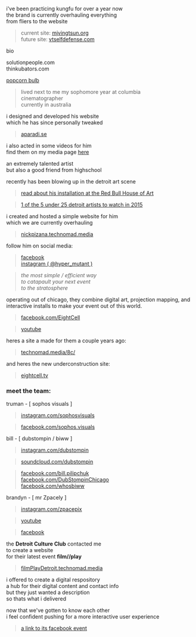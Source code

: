 
i've been practicing kungfu for over a year now  
the brand is currently overhauling everything  
from fliers to the website

> current site: [mjvingtsun.org](https://mjvingtsun.org/)  
> future site: [vtselfdefense.com](https://vtselfdefense.com/)



bio

solutionpeople.com  
thinkubators.com

[popcorn bulb](/media.html#popcornBulb)




> lived next to me my sophomore year at columbia  
> cinematographer  
> currently in australia

i designed and developed his website  
which he has since personally tweaked

> [aparadi.se](https://aparadi.se)

i also acted in some videos for him  
find them on my media page [here](../media.html#john-orris-originals)




an extremely talented artist  
but also a good friend from highschool

recently has been blowing up in the detroit art scene

> [read about his installation at the Red Bull House of Art](https://www.redbull.com/us/en/stories/1331690125340/nick-pizana-at-red-bull-house-of-art)

> [1 of the 5 under 25 detroit artists to watch in 2015](https://www.examiner.com/list/5-detroit-artists-25-or-under-to-watch-2015)

i created and hosted a simple website for him  
which we are currently overhauling

> [nickpizana.technomad.media](//nickpizana.technomad.media)

follow him on social media:

> [facebook](https://www.facebook.com/nickypistheman)  
> [instagram ( @hyper_mutant )](//instagram.com/hyper_mutant.html)




> _the most simple / efficient way_  
> _to catapault your next event_  
> _to the stratosphere_

operating out of chicago, they combine digital art, projection mapping, and interactive installs to make your event out of this world.

> [facebook.com/EightCell](https://www.facebook.com/EightCell)

> [youtube](https://www.youtube.com/channel/UC4GsWU1uZAa5e3G1owi9K1g)

heres a site a made for them a couple years ago:

> [technomad.media/8c/](https://technomad.media/8c/)

and heres the new underconstruction site:

> [eightcell.tv](//eightcell.tv)

### meet the team:

truman - [ sophos visuals ]

> [instagram.com/sophosvisuals](https://instagram.com/sophosvisuals/)

> [facebook.com/sophos.visuals](https://www.facebook.com/sophos.visuals)

bill - [ dubstompin / biww ]

> [instagram.com/dubstompin](//instagram.com/dubstompin.html)

> [soundcloud.com/dubstompin](https://soundcloud.com/dubstompin)

> [facebook.com/bill.pilipchuk](https://www.facebook.com/bill.pilipchuk)  
> [facebook.com/DubStompinChicago](https://www.facebook.com/DubStompinChicago)  
> [facebook.com/whosbiww](https://www.facebook.com/whosbiww)

brandyn - [ mr Zpacely ]

> [instagram.com/zpacepix](https://instagram.com/zpacepix/)

> [youtube](https://www.youtube.com/channel/UCdE8MPlhBRh1po3FbHFag8A)

> [facebook](https://www.facebook.com/brandyn.micheal)







the **Detroit Culture Club** contacted me  
to create a website  
for their latest event **film//play**

> [filmPlayDetroit.technomad.media](http://filmplaydetroit.technomad.media/)

i offered to create a digital respository  
a hub for their digital content and contact info  
but they just wanted a description  
so thats what i delivered

now that we've gotten to know each other  
i feel confident pushing for a more interactive user experience

> [a link to its facebook event](https://www.facebook.com/events/297322957126819)






















